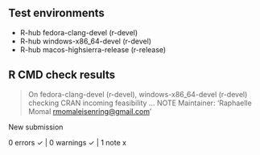 ## Test environments
- R-hub fedora-clang-devel (r-devel)
- R-hub windows-x86_64-devel (r-devel)
- R-hub macos-highsierra-release (r-release)

## R CMD check results
> On fedora-clang-devel (r-devel), windows-x86_64-devel (r-devel)
  checking CRAN incoming feasibility ... NOTE
  Maintainer: ‘Raphaelle Momal <rmomaleisenring@gmail.com>’
  
  New submission

0 errors ✓ | 0 warnings ✓ | 1 note x

